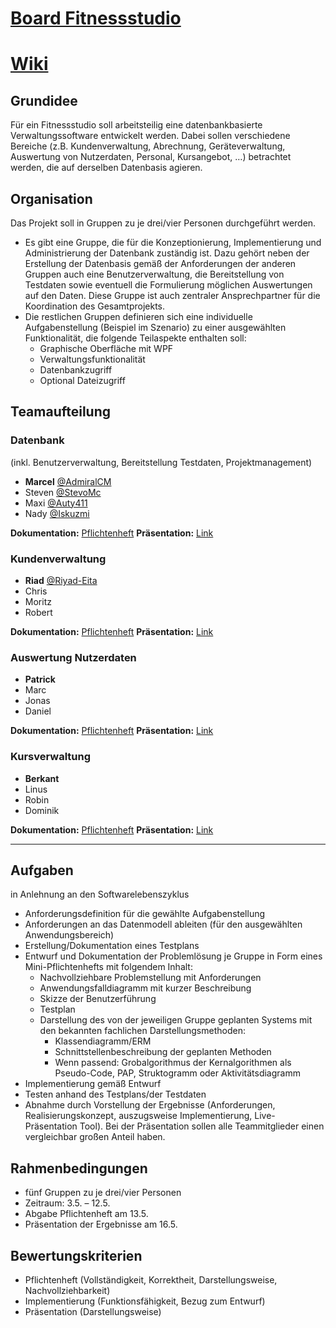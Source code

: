 # [Board Fitnessstudio](https://github.com/orgs/FS223/projects/3)
# [Wiki](https://github.com/FS223/miniprojekt/wiki)

## Grundidee

Für ein Fitnessstudio soll arbeitsteilig eine datenbankbasierte Verwaltungssoftware entwickelt werden.
Dabei sollen verschiedene Bereiche (z.B. Kundenverwaltung, Abrechnung, Geräteverwaltung, Auswertung von Nutzerdaten, Personal, Kursangebot, …) betrachtet werden, die auf derselben Datenbasis agieren.

## Organisation

Das Projekt soll in Gruppen zu je drei/vier Personen durchgeführt werden.

- Es gibt eine Gruppe, die für die Konzeptionierung, Implementierung und Administrierung der Datenbank zuständig ist.
  Dazu gehört neben der Erstellung der Datenbasis gemäß der Anforderungen der anderen Gruppen auch eine Benutzerverwaltung, die Bereitstellung von Testdaten sowie eventuell die Formulierung möglichen Auswertungen auf den Daten.
  Diese Gruppe ist auch zentraler Ansprechpartner für die Koordination des Gesamtprojekts.
- Die restlichen Gruppen definieren sich eine individuelle Aufgabenstellung (Beispiel im Szenario) zu einer ausgewählten Funktionalität, die folgende Teilaspekte enthalten soll:
  - Graphische Oberfläche mit WPF
  - Verwaltungsfunktionalität
  - Datenbankzugriff
  - Optional Dateizugriff

## Teamaufteilung

### Datenbank

(inkl. Benutzerverwaltung, Bereitstellung Testdaten, Projektmanagement)

- **Marcel** [@AdmiralCM](https://github.com/AdmiralCM)
- Steven [@StevoMc](https://github.com/StevoMc)
- Maxi [@Auty411](https://github.com/Auty411)
- Nady [@Iskuzmi](https://github.com/Iskuzmi)

**Dokumentation:** [Pflichtenheft](https://github.com/FS223/miniprojekt/wiki/Datenbank)
**Präsentation:** [Link](https://github.com/FS223/miniprojekt/blob/main/Pr%C3%A4sentationen/Datenbank.pptx)

### Kundenverwaltung

- **Riad** [@Riyad-Eita](https://github.com/Riyad-Eita)
- Chris
- Moritz
- Robert

**Dokumentation:** [Pflichtenheft](https://github.com/FS223/miniprojekt/wiki/Kundenverwaltung)
**Präsentation:** [Link](https://github.com/FS223/miniprojekt/blob/main/Pr%C3%A4sentationen/Kundenverwaltung.pptx)

### Auswertung Nutzerdaten

- **Patrick**
- Marc
- Jonas
- Daniel

**Dokumentation:** [Pflichtenheft](https://github.com/FS223/miniprojekt/wiki/Auswertung-Nutzerdaten)
**Präsentation:** [Link](https://github.com/FS223/miniprojekt/blob/main/Pr%C3%A4sentationen/Datenverarbeitung.pptx)

### Kursverwaltung

- **Berkant**
- Linus
- Robin
- Dominik

**Dokumentation:** [Pflichtenheft](https://github.com/FS223/miniprojekt/wiki/Kursverwaltung)
**Präsentation:** [Link](https://github.com/FS223/miniprojekt/blob/main/Pr%C3%A4sentationen/Kursverwaltung.pptx)

---

## Aufgaben

in Anlehnung an den Softwarelebenszyklus

- Anforderungsdefinition für die gewählte Aufgabenstellung
- Anforderungen an das Datenmodell ableiten (für den ausgewählten Anwendungsbereich)
- Erstellung/Dokumentation eines Testplans
- Entwurf und Dokumentation der Problemlösung je Gruppe in Form eines Mini-Pflichtenhefts mit folgendem Inhalt:
  - Nachvollziehbare Problemstellung mit Anforderungen
  - Anwendungsfalldiagramm mit kurzer Beschreibung
  - Skizze der Benutzerführung
  - Testplan
  - Darstellung des von der jeweiligen Gruppe geplanten Systems mit den bekannten fachlichen Darstellungsmethoden:
    - Klassendiagramm/ERM
    - Schnittstellenbeschreibung der geplanten Methoden
    - Wenn passend: Grobalgorithmus der Kernalgorithmen als Pseudo-Code, PAP, Struktogramm oder Aktivitätsdiagramm
- Implementierung gemäß Entwurf
- Testen anhand des Testplans/der Testdaten
- Abnahme durch Vorstellung der Ergebnisse (Anforderungen, Realisierungskonzept, auszugsweise Implementierung, Live-Präsentation Tool). Bei der Präsentation sollen alle Teammitglieder einen vergleichbar großen Anteil haben.

## Rahmenbedingungen

- fünf Gruppen zu je drei/vier Personen
- Zeitraum: 3.5. – 12.5.
- Abgabe Pflichtenheft am 13.5.
- Präsentation der Ergebnisse am 16.5.

## Bewertungskriterien

- Pflichtenheft (Vollständigkeit, Korrektheit, Darstellungsweise, Nachvollziehbarkeit)
- Implementierung (Funktionsfähigkeit, Bezug zum Entwurf)
- Präsentation (Darstellungsweise)
